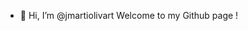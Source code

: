 - 👋 Hi, I’m @jmartiolivart
Welcome to my Github page !

<!---
jmartiolivart/jmartiolivart is a ✨ special ✨ repository because its `README.md` (this file) appears on your GitHub profile.
You can click the Preview link to take a look at your changes.
--->
